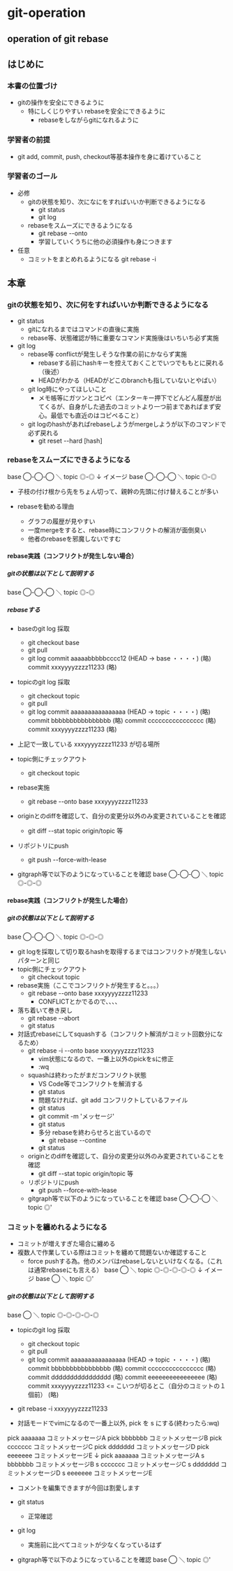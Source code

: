 # git-operation
## operation of git rebase

## はじめに
### 本書の位置づけ
- gitの操作を安全にできるように
  - 特にしくじりやすい rebaseを安全にできるように
    - rebaseをしながらgitになれるように

### 学習者の前提
- git add, commit, push, checkout等基本操作を身に着けていること

### 学習者のゴール
- 必修
  - gitの状態を知り、次になにをすればいいか判断できるようになる
    - git status
    - git log
  - rebaseをスムーズにできるようになる
    - git rebase --onto
    - 学習していくうちに他の必須操作も身につきます
- 任意
  - コミットをまとめれるようになる
    git rebase -i

## 本章
### gitの状態を知り、次に何をすればいいか判断できるようになる
- git status
  - gitになれるまではコマンドの直後に実施
  - rebase等、状態確認が特に重要なコマンド実施後はいちいち必ず実施
- git log
  - rebase等 conflictが発生しそうな作業の前にかならず実施
    - rebaseする前にhashキーを控えておくことでいつでももとに戻れる（後述）
    - HEADがわかる（HEADがどこのbranchも指していないとやばい）
  - git log時にやってほしいこと
    - メモ帳等にガツンとコピペ（エンターキー押下でどんどん履歴が出てくるが、自身がした過去のコミットより一つ前まであればまず安心。最低でも直近のはコピペること）
  - git logのhashがあればrebaseしようがmergeしようが以下のコマンドで必ず戻れる
    - git reset --hard [hash]

### rebaseをスムーズにできるようになる
base    ◯-◯-◯
            ＼
topic         ◎-◎
       ↓ イメージ
base    ◯-◯-◯
               ＼
topic            ◎-◎

- 子枝の付け根から先をちょん切って、親幹の先頭に付け替えることが多い

- rebaseを勧める理由
  - グラフの履歴が見やすい
  - 一度mergeをすると、rebase時にコンフリクトの解消が面倒臭い
   - 他者のrebaseを邪魔しないですむ

#### rebase実践（コンフリクトが発生しない場合）
##### gitの状態は以下として説明する
base  ◯-◯-◯
          ＼
topic       ◎-◎

##### rebaseする
- baseのgit log 採取
  - git checkout base
  - git pull
  - git log
commit aaaaabbbbbcccc12 (HEAD -> base ・・・・)
(略)
commit xxxyyyyzzzz11233
(略)

- topicのgit log 採取
  - git checkout topic
  - git pull
  - git log
commit aaaaaaaaaaaaaaaa (HEAD -> topic ・・・・)
(略)
commit bbbbbbbbbbbbbbbb
(略)
commit cccccccccccccccc
(略)
commit xxxyyyyzzzz11233
(略)

- 上記で一致している xxxyyyyzzzz11233 が切る場所

- topic側にチェックアウト
  - git checkout topic
- rebase実施
  - git rebase --onto base xxxyyyyzzzz11233
- originとのdiffを確認して、自分の変更分以外のみ変更されていることを確認
  - git diff --stat topic origin/topic 等
- リポジトリにpush
  - git push --force-with-lease
- gitgraph等で以下のようになっていることを確認
base  ◯-◯-◯
              ＼
topic           ◎-◎-◎

#### rebase実践（コンフリクトが発生した場合）
##### gitの状態は以下として説明する
base  ◯-◯-◯
          ＼
topic       ◎-◎-◎

- git logを採取して切り取るhashを取得するまではコンフリクトが発生しないパターンと同じ
- topic側にチェックアウト
  - git checkout topic
- rebase実施（ここでコンフリクトが発生すると。。。）
  - git rebase --onto base xxxyyyyzzzz11233
    - CONFLICTとかでるので、、、、
- 落ち着いて巻き戻し
  - git rebase --abort
  - git status
- 対話式rebaseにしてsquashする（コンフリクト解消がコミット回数分になるため）
  - git rebase -i --onto base xxxyyyyzzzz11233
    - vim状態になるので、一番上以外のpickをsに修正
    - :wq
  - squashは終わったがまだコンフリクト状態
    - VS Code等でコンフリクトを解消する
    - git status
    - 問題なければ、git add コンフリクトしているファイル
    - git status
    - git commit -m 'メッセージ'
    - git status
    - 多分 rebaseを終わらせろと出ているので
      - git rebase --contine
    - git status
  - originとのdiffを確認して、自分の変更分以外のみ変更されていることを確認
    - git diff --stat topic origin/topic 等
  - リポジトリにpush
    - git push --force-with-lease
  - gitgraph等で以下のようになっていることを確認
base  ◯-◯-◯
              ＼
topic           ◎'

### コミットを纏めれるようになる
- コミットが増えすぎた場合に纏める
- 複数人で作業している際はコミットを纏めて問題ないか確認すること
  - force pushする為。他のメンバはrebaseしないといけなくなる。（これは通常rebaseにも言える）
base  ◯
        ＼
topic     ◎-◎-◎-◎-◎
       ↓ イメージ
base  ◯
        ＼
topic     ◎'

##### gitの状態は以下として説明する
base  ◯
        ＼
topic     ◎-◎-◎-◎-◎

- topicのgit log 採取
  - git checkout topic
  - git pull
  - git log
commit aaaaaaaaaaaaaaaa (HEAD -> topic ・・・・)
(略)
commit bbbbbbbbbbbbbbbb
(略)
commit cccccccccccccccc
(略)
commit dddddddddddddddd
(略)
commit eeeeeeeeeeeeeeee
(略)
commit xxxyyyyzzzz11233  <= こいつが切るとこ（自分のコミットの１個前）
(略)

- git rebase -i xxxyyyyzzzz11233
- 対話モードでvimになるので一番上以外, pick を s にする(終わったら:wq)

pick aaaaaaa コミットメッセージA
pick bbbbbbb コミットメッセージB
pick ccccccc コミットメッセージC
pick ddddddd コミットメッセージD
pick eeeeeee コミットメッセージE
       ↓ 
pick aaaaaaa コミットメッセージA
s bbbbbbb コミットメッセージB
s ccccccc コミットメッセージC
s ddddddd コミットメッセージD
s eeeeeee コミットメッセージE
- コメントを編集できますが今回は割愛します

- git status
  - 正常確認
- git log 
  - 実施前に比べてコミットが少なくなっているはず

- gitgraph等で以下のようになっていることを確認
base  ◯
        ＼
topic     ◎'

